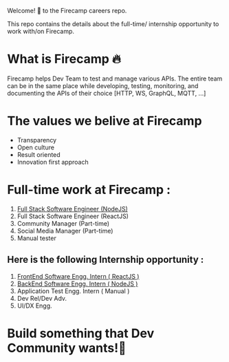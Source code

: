 Welcome! 👋  to the Firecamp careers repo.  

This repo contains the details about the full-time/ internship opportunity to work with/on Firecamp. 

# What is Firecamp 🔥

Firecamp helps Dev Team to test and manage various APIs. The entire team can be in the same place while developing, testing, monitoring, and documenting the APIs of their choice [HTTP, WS, GraphQL, MQTT, ...]

# The values we belive at Firecamp
- Transparency 
- Open culture
- Result oriented 
- Innovation first approach

# Full-time work at Firecamp :
1. [Full Stack Software Engineer (NodeJS)](https://github.com/firecampapp/firecamp-careers/blob/master/senior-software-engi-backend.md)
2. Full Stack Software Engineer (ReactJS)
3. Community Manager (Part-time)
4. Social Media Manager (Part-time)
5. Manual tester


Here is the following Internship opportunity :
---
1. [FrontEnd Software Engg. Intern ( ReactJS )](https://github.com/shreya-gr/firecamp-internship/blob/master/frontend-software-engg.md)
2. [BackEnd Software Engg. Intern ( NodeJS )](https://github.com/shreya-gr/firecamp-internship/blob/master/backend-software-engg.md) 
3. Application Test Engg. Intern ( Manual )
4. Dev Rel/Dev Adv. 
5. UI/DX Engg. 

# Build something that Dev Community wants!🚀
